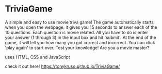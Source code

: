 # TriviaGame

A simple and easy to use movie triva game! The game automatically starts when you open the webpage. It gives you 15 seconds to answer each of the 10 questions. Each question is movie related. All you have to do is enter your answer (1 through 3) in the input box and hit 'submit'. At the end of the game, it will tell you how many you got correct and incorrect. You can click 'play again' to start over. Test your knowledge! Are you a movie master?

uses HTML, CSS and JavaScript

check it out here! https://tonykruso.github.io/TriviaGame/
